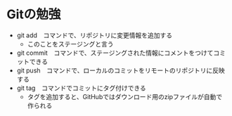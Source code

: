 # Gitの勉強

- git add　コマンドで、リポジトリに変更情報を追加する
  - このことをステージングと言う
- git commit　コマンドで、ステージングされた情報にコメントをつけてコミットできる
- git push　コマンドで、ローカルのコミットをリモートのリポジトリに反映する
- git tag　コマンドでコミットにタグ付けできる
  - タグを追加すると、GitHubではダウンロード用のzipファイルが自動で作られる
